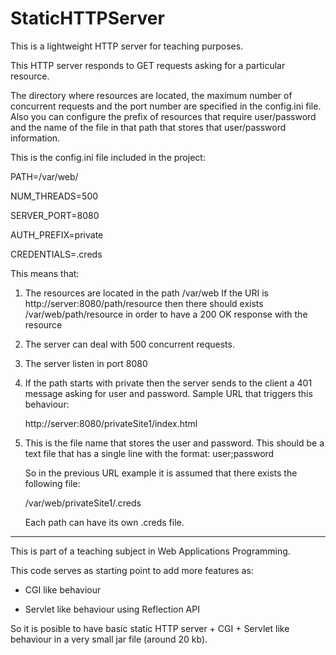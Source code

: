 StaticHTTPServer
================

This is a lightweight HTTP server for teaching purposes.

This HTTP server responds to GET requests asking for a particular
resource.

The directory where resources are located, the maximum number of
concurrent requests and the port number are specified in the
config.ini file. Also you can configure the prefix of resources
that require user/password and the name of the file in that
path that stores that user/password information.

This is the config.ini file included in the project:

PATH=/var/web/

NUM_THREADS=500

SERVER_PORT=8080

AUTH_PREFIX=private

CREDENTIALS=.creds


This means that:

1) The resources are located in the path /var/web
   If the URI is http://server:8080/path/resource
   then there should exists /var/web/path/resource
   in order to have a 200 OK response with the resource
   
2) The server can deal with 500 concurrent requests.

3) The server listen in port 8080

4) If the path starts with private then the server
   sends to the client a 401 message asking for 
   user and password.
   Sample URL that triggers this behaviour:
   
   http://server:8080/privateSite1/index.html
   
5) This is the file name that stores the user
   and password. This should be a text file
   that has a single line with the format:
   user;password
   
   So in the previous URL example it is assumed
   that there exists the following file:
   
   /var/web/privateSite1/.creds
   
   Each path can have its own .creds file. 
   
   
---------------------------------------------


This is part of a teaching subject in Web Applications Programming.

This code serves as starting point to add more features as:

- CGI like behaviour 

- Servlet like behaviour using Reflection API

So it is posible to have basic static HTTP server + CGI + Servlet like
behaviour in a very small jar file (around 20 kb).





